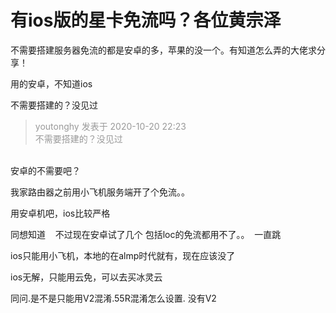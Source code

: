 # 有ios版的星卡免流吗？各位黄宗泽


不需要搭建服务器免流的都是安卓的多，苹果的没一个。有知道怎么弄的大佬求分享！

用的安卓，不知道ios

不需要搭建的？没见过

<div class="quote"><blockquote><font color="#999999">youtonghy 发表于 2020-10-20 22:23</font><br />
<font color="#999999">不需要搭建的？没见过</font></blockquote></div><br />
安卓的不需要吧？

我家路由器之前用小飞机服务端开了个免流。。

用安卓机吧，ios比较严格

同想知道&nbsp; &nbsp; 不过现在安卓试了几个 包括loc的免流都用不了。。&nbsp;&nbsp;一直跳

ios只能用小飞机，本地的在almp时代就有，现在应该没了

ios无解，只能用云免，可以去买冰灵云

同问.是不是只能用V2混淆.55R混淆怎么设置. 没有V2
